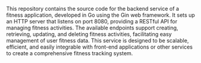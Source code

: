 This repository contains the source code for the backend service of a fitness application, developed in Go using the Gin web framework. It sets up an HTTP server that listens on port 8080, providing a RESTful API for managing fitness activities. The available endpoints support creating, retrieving, updating, and deleting fitness activities, facilitating easy management of user fitness data. This service is designed to be scalable, efficient, and easily integrable with front-end applications or other services to create a comprehensive fitness tracking system.